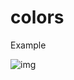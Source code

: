 # colors

Example

![img](https://user-images.githubusercontent.com/60483893/148998426-ba082c1b-b904-413f-bd9d-61beea7c110e.gif)


